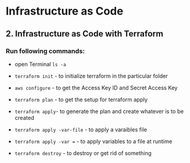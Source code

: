 
# Infrastructure as Code

## 2. Infrastructure as Code with Terraform

### Run following commands:

- open Terminal
` ls -a ` 

- ` terraform init ` - to initialize terraform in the particular folder

- ` aws configure ` - to get the Access Key ID and Secret Access Key

- ` terraform plan ` - to get the setup for terraform apply

- ` terraform apply `- to generate the plan and create whatever is to be created
- ` terraform apply -var-file ` - to apply a varaibles file

- ` terraform apply -var = ` - to apply variables to a file at runtime

- ` terraform destroy ` - to destroy or get rid of something
